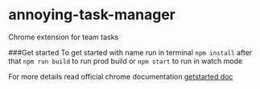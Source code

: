 # annoying-task-manager
Chrome extension for team tasks 

###Get started
To get started with name run in terminal `npm install` 
after that `npm run build` to run prod build or `npm start` to 
run in watch mode

For more details read official chrome documentation 
<a href="https://developer.chrome.com/extensions/getstarted"> getstarted doc</a>
